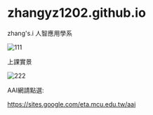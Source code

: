 # zhangyz1202.github.io
zhang's.i
人智應用學系

![111](https://github.com/user-attachments/assets/d2a6b3ad-d827-46ba-a1be-1ab9da606169)

上課實景

![222](https://github.com/user-attachments/assets/360e857e-0e6d-46d7-9ea0-b297e2222e78)

AAI網請點選:

https://sites.google.com/eta.mcu.edu.tw/aai
